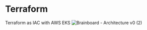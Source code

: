 # Terraform
Terraform as IAC with AWS EKS
![Brainboard - Architecture v0 (2)](https://user-images.githubusercontent.com/23080682/199250313-466c884d-044b-4c0a-b597-51f50ecd9dec.png)
